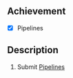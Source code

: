## Achievement 

- [x] Pipelines


## Description 

1. Submit [Pipelines](https://www.kaggle.com/code/dariushbabaki/exercise-pipelines)
